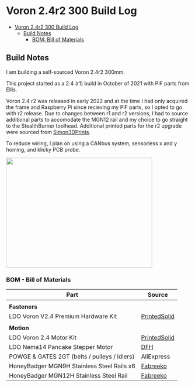 
# Voron 2.4r2 300 Build Log

- [Voron 2.4r2 300 Build Log](#voron-2.4r2-300-build-log)
  - [Build Notes](#build)
    - [BOM: Bill of Materials](#bom)
 
## Build Notes

I am building a self-sourced Voron 2.4r2 300mm.

This project started as a 2.4 (r1) build in October of 2021 with PIF parts from Ellis.

Voron 2.4 r2 was released in early 2022 and at the time I had only acquired the frame and Raspberry Pi since recieving my PIF parts, so I opted to go with r2 release. Due to changes between r1 and r2 versions, I had to source additional parts to accomodate the MGN12 rail and my choice to go straight to the StealthBurner toolhead. Additional printed parts for the r2 upgrade were sourced from [Simon3DPrints](https://www.etsy.com/shop/Simon3DPrints?ref=simple-shop-header-name&listing_id=1226037013).

To reduce wiring, I plan on using a CANbus system, sensorless x and y homing, and klicky PCB probe.

<img src = "/Users/dmwalker/Voron_2.4r2_buildlog/images/parrot_frame.jpeg" width = "400" height = "300" />


### BOM - Bill of Materials

| Part                                             | Source                                       |
| -------------------------------------------------|----------------------------------------------|
|                                                  |                                              |
| **Fasteners**                                    |                                              |
| LDO Voron V2.4 Premium Hardware Kit              | [PrintedSolid](https://www.printedsolid.com) |
|                                                  |                                              |
| **Motion**                                       |                                              |
| LDO Voron 2.4 Motor Kit                          | [PrintedSolid](https://www.printedsolid.com) |
| LDO Nema14 Pancake Stepper Motor                 | [DFH](https://www.dfh.fm)                    |
| POWGE & GATES 2GT (belts / pulleys / idlers)     | AliExpress                                   |
| HoneyBadger MGN9H Stainless Steel Rails x6       | [Fabreeko](https://www.fabreeko.com)         |
| HoneyBadger MGN12H Stainless Steel Rail          | [Fabreeko](https://www.fabreeko.com)         |

